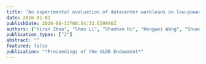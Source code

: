 ```yaml
---
title: "An experimental evaluation of datacenter workloads on low-power embedded micro servers"
date: 2016-01-01
publishDate: 2020-08-13T08:54:33.659946Z
authors: ["Yiran Zhao", "Shen Li", "Shaohan Hu", "Hongwei Wang", "Shuochao Yao", "Huajie Shao", "Tarek Abdelzaher"]
publication_types: ["2"]
abstract: ""
featured: false
publication: "*Proceedings of the VLDB Endowment*"
---
```


